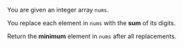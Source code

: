 You are given an integer array `nums`.

You replace each element in `nums` with the **sum** of its digits.

Return the **minimum** element in `nums` after all replacements.